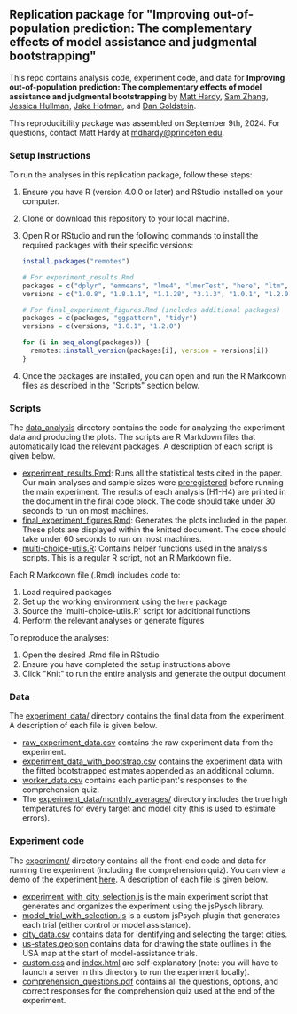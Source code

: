 ## Replication package for "Improving out-of-population prediction: The complementary effects of model assistance and judgmental bootstrapping"

This repo contains analysis code, experiment code, and data for <b>Improving out-of-population prediction: The complementary effects of model assistance and judgmental bootstrapping</b> by [Matt Hardy](https://matthardy.org/), [Sam Zhang](https://sam.zhang.fyi/), [Jessica Hullman](http://users.eecs.northwestern.edu/~jhullman/), [Jake Hofman](http://jakehofman.com/), and [Dan Goldstein](http://www.dangoldstein.com/).

This reproducibility package was assembled on September 9th, 2024. For questions, contact Matt Hardy at [mdhardy@princeton.edu](mailto:mdhardy@princeton.edu).

### Setup Instructions

To run the analyses in this replication package, follow these steps:

1. Ensure you have R (version 4.0.0 or later) and RStudio installed on your computer.

2. Clone or download this repository to your local machine.

3. Open R or RStudio and run the following commands to install the required packages with their specific versions:

   ```r
   install.packages("remotes")
   
   # For experiment_results.Rmd
   packages = c("dplyr", "emmeans", "lme4", "lmerTest", "here", "ltm", "glmnet", "ggplot2", "stringi", "lubridate")
   versions = c("1.0.8", "1.8.1.1", "1.1.28", "3.1.3", "1.0.1", "1.2.0", "4.1.4", "3.4.4", "1.7.6", "1.8.0")
   
   # For final_experiment_figures.Rmd (includes additional packages)
   packages = c(packages, "ggpattern", "tidyr")
   versions = c(versions, "1.0.1", "1.2.0")
   
   for (i in seq_along(packages)) {
     remotes::install_version(packages[i], version = versions[i])
   }
   ```

4. Once the packages are installed, you can open and run the R Markdown files as described in the "Scripts" section below.

### Scripts

The [data_analysis](data_analysis/) directory contains the code for analyzing the experiment data and producing the plots. The scripts are R Markdown files that automatically load the relevant packages. A description of each script is given below.

* [experiment_results.Rmd](experiment_results.Rmd): Runs all the statistical tests cited in the paper. Our main analyses and sample sizes were [preregistered](https://aspredicted.org/blind.php?x=36R_4GW) before running the main experiment. The results of each analysis (H1-H4) are printed in the document in the final code block. The code should take under 30 seconds to run on most machines.
* [final_experiment_figures.Rmd](final_experiment_figures.Rmd): Generates the plots included in the paper. These plots are displayed within the knitted document. The code should take under 60 seconds to run on most machines.
* [multi-choice-utils.R](multi-choice-utils.R): Contains helper functions used in the analysis scripts. This is a regular R script, not an R Markdown file.

Each R Markdown file (.Rmd) includes code to:
1. Load required packages
2. Set up the working environment using the `here` package
3. Source the 'multi-choice-utils.R' script for additional functions
4. Perform the relevant analyses or generate figures

To reproduce the analyses:
1. Open the desired .Rmd file in RStudio
2. Ensure you have completed the setup instructions above
3. Click "Knit" to run the entire analysis and generate the output document

### Data

The [experiment_data/](experiment_data/) directory contains the final data from the experiment. A description of each file is given below.
* [raw_experiment_data.csv](experiment_data/raw_experiment_data.csv) contains the raw experiment data from the experiment.
* [experiment_data_with_bootstrap.csv](experiment_data/experiment_data_with_bootstrap.csv) contains the experiment data with the fitted bootstrapped estimates appended as an additional column.
* [worker_data.csv](experiment_data/worker_data.csv) contains each participant's responses to the comprehension quiz.
* The [experiment_data/monthly_averages/](experiment_data/monthly_averages/) directory includes the true high temperatures for every target and model city (this is used to estimate errors).

### Experiment code

The [experiment/](experiment/) directory contains all the front-end code and data for running the experiment (including the comprehension quiz).  You can view a demo of the experiment [here](https://mdahardy.github.io/judgmental-bootstrapping-internal/experiment). A description of each file is given below.
* [experiment_with_city_selection.js](experiment/experiment_with_city_selection.js) is the main experiment script that generates and organizes the experiment using the jsPysch library.
* [model_trial_with_selection.js](experiment/model_trial_with_selection.js) is a custom jsPsych plugin that generates each trial (either control or model assistance).
* [city_data.csv](experiment/city_data.csv) contains data for identifying and selecting the target cities.
* [us-states.geojson](experiment/us-states.geojson) contains data for drawing the state outlines in the USA map at the start of model-assistance trials.
* [custom.css](experiment/custom.css) and [index.html](experiment/index.html) are self-explanatory (note: you will have to launch a server in this directory to run the experiment locally).
* [comprehension_questions.pdf](experiment/comprehension_questions.pdf) contains all the questions, options, and correct responses for the comprehension quiz used at the end of the experiment.
